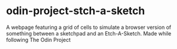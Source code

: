 # odin-project-stch-a-sketch
A webpage featuring a grid of cells to simulate a browser version of something between a sketchpad and an Etch-A-Sketch. Made while following The Odin Project
